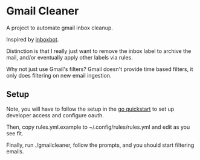 # Gmail Cleaner

A project to automate gmail inbox cleanup.

Inspired by [inboxbot](https://github.com/paulfurley/inboxbot).

Distinction is that I really just want to remove the inbox label to archive the
mail, and/or eventually apply other labels via rules.

Why not just use Gmail's filters? Gmail doesn't provide time based filters, it
only does filtering on new email ingestion.

## Setup

Note, you will have to follow the setup in the [go
quickstart](https://developers.google.com/gmail/api/quickstart/go) to set up
developer access and configure oauth.

Then, copy rules.yml.example to ~/.config/rules/rules.yml and edit as you see fit.

Finally, run ./gmailcleaner, follow the prompts, and you should start filtering
emails.
